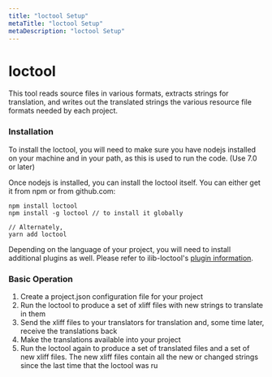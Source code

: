 ```yaml
---
title: "loctool Setup"
metaTitle: "loctool Setup"
metaDescription: "loctool Setup"
---
```


loctool
====
This tool reads source files in various formats, extracts strings for translation, and writes out the translated strings the various resource file formats needed by each project.

### Installation

To install the loctool, you will need to make sure you have nodejs installed on your machine and in your path, as this is used to run the code. (Use 7.0 or later) 

Once nodejs is installed, you can install the loctool itself. You can either get it from npm or from github.com:  

```
npm install loctool 
npm install -g loctool // to install it globally 

// Alternately, 
yarn add loctool
```

Depending on the language of your project, you will need to install additional plugins as well.
Please refer to ilib-loctool's [plugin information](6-index).

### Basic Operation
1. Create a project.json configuration file for your project
2. Run the loctool to produce a set of xliff files with new strings to translate in them
3. Send the xliff files to your translators for translation and, some time later, receive the translations back
4. Make the translations available into your project
5. Run the loctool again to produce a set of translated files and a set of new xliff files. The new xliff files contain all the new or changed strings since the last time that the loctool was ru